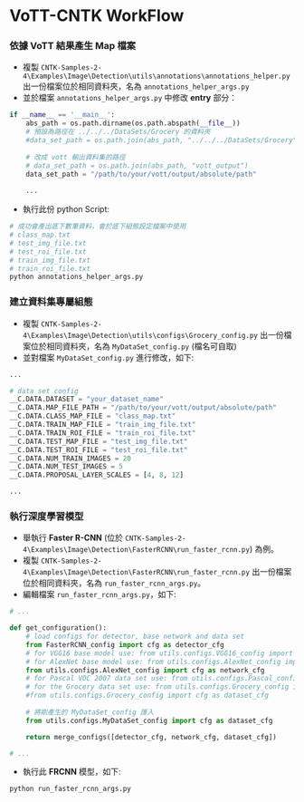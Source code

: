 # VoTT-CNTK WorkFlow



### 依據 VoTT 結果產生 Map 檔案

* 複製 `CNTK-Samples-2-4\Examples\Image\Detection\utils\annotations\annotations_helper.py` 出一份檔案位於相同資料夾，名為 `annotations_helper_args.py`
* 並於檔案 `annotations_helper_args.py` 中修改 **entry** 部分：

```python
if __name__ == '__main__':
    abs_path = os.path.dirname(os.path.abspath(__file__))
    # 預設為路徑在 ../../../DataSets/Grocery 的資料夾
    #data_set_path = os.path.join(abs_path, "../../../DataSets/Grocery")
    
    # 改成 vott 輸出資料集的路徑
    # data_set_path = os.path.join(abs_path, "vott_output")
    data_set_path = "/path/to/your/vott/output/absolute/path"
    
    ...
```

*   執行此份 python Script:

```bash
# 成功會產出底下數筆資料，會於底下組態設定檔案中使用
# class_map.txt
# test_img_file.txt
# test_roi_file.txt
# train_img_file.txt
# train_roi_file.txt
python annotations_helper_args.py
```



### 建立資料集專屬組態

* 複製 `CNTK-Samples-2-4\Examples\Image\Detection\utils\configs\Grocery_config.py` 出一份檔案位於相同資料夾，名為 `MyDataSet_config.py` (檔名可自取)
* 並對檔案 `MyDataSet_config.py` 進行修改，如下:

```python
...

# data set config
__C.DATA.DATASET = "your_dataset_name"
__C.DATA.MAP_FILE_PATH = "/path/to/your/vott/output/absolute/path"
__C.DATA.CLASS_MAP_FILE = "class_map.txt"
__C.DATA.TRAIN_MAP_FILE = "train_img_file.txt"
__C.DATA.TRAIN_ROI_FILE = "train_roi_file.txt"
__C.DATA.TEST_MAP_FILE = "test_img_file.txt"
__C.DATA.TEST_ROI_FILE = "test_roi_file.txt"
__C.DATA.NUM_TRAIN_IMAGES = 20
__C.DATA.NUM_TEST_IMAGES = 5
__C.DATA.PROPOSAL_LAYER_SCALES = [4, 8, 12]

...
```



### 執行深度學習模型

*   舉執行 **Faster R-CNN** (位於 `CNTK-Samples-2-4\Examples\Image\Detection\FasterRCNN\run_faster_rcnn.py`) 為例。
*   複製 `CNTK-Samples-2-4\Examples\Image\Detection\FasterRCNN\run_faster_rcnn.py` 出一份檔案位於相同資料夾，名為 `run_faster_rcnn_args.py`。
*   編輯檔案 `run_faster_rcnn_args.py`，如下:

```python
# ...

def get_configuration():
    # load configs for detector, base network and data set
    from FasterRCNN_config import cfg as detector_cfg
    # for VGG16 base model use: from utils.configs.VGG16_config import cfg as network_cfg
    # for AlexNet base model use: from utils.configs.AlexNet_config import cfg as network_cfg
    from utils.configs.AlexNet_config import cfg as network_cfg
    # for Pascal VOC 2007 data set use: from utils.configs.Pascal_config import cfg as dataset_cfg
    # for the Grocery data set use: from utils.configs.Grocery_config import cfg as dataset_cfg
    #from utils.configs.Grocery_config import cfg as dataset_cfg
    
    # 將剛產生的 MyDataSet_config 匯入
    from utils.configs.MyDataSet_config import cfg as dataset_cfg

    return merge_configs([detector_cfg, network_cfg, dataset_cfg])

# ...
```

*   執行此 **FRCNN** 模型，如下:

```bash
python run_faster_rcnn_args.py
```

